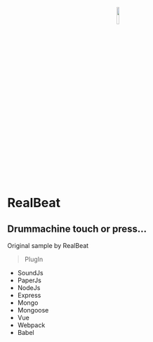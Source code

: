 <p align="center"><img src="https://www.gearank.com/sites/default/files/58590931b6e2c40400ebcae2_512.jpg" width="10%" height="10%" ></p>

# RealBeat
## Drummachine touch or press... 
Original sample by RealBeat



> PlugIn
- SoundJs
- PaperJs
- NodeJs
- Express
- Mongo
- Mongoose
- Vue
- Webpack
- Babel

